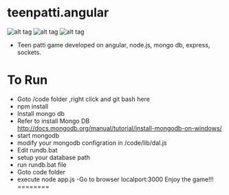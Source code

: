 teenpatti.angular
=================
![alt tag](https://github.com/navneetnagpal/teenpatti.angular/blob/master/3_patti.png)
![alt tag](https://github.com/navneetnagpal/teenpatti.angular/blob/master/3_patti-1.png)
![alt tag](https://github.com/navneetnagpal/teenpatti.angular/blob/master/3_patti-2-play.png)
- Teen patti game developed on angular, node.js, mongo db, express, sockets. 

To Run
================

- Goto /code folder ,right click and git bash here
- npm install
- Install mongo db
- Refer to install Mongo DB http://docs.mongodb.org/manual/tutorial/install-mongodb-on-windows/
- start mongodb
- modify your mongodb configration in /code/lib/dal.js
- Edit rundb.bat
- setup your database path
- run rundb.bat file
- Goto code folder
- execute node app.js
-Go to browser localport:3000
Enjoy the game!!!
========
